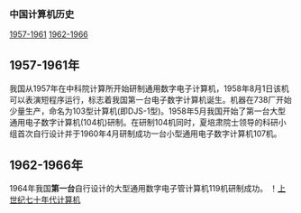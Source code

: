 ### 中国计算机历史

[1957-1961](#1957-1961年)
[1962-1966](#1962-1966年)

## 1957-1961年
  我国从1957年在中科院计算所开始研制通用数字电子计算机，1958年8月1日该机可以表演短程序运行，标志着我国第一台电子数字计算机诞生。机器在738厂开始少量生产，命名为103型计算机(即DJS-1型)。1958年5月我国开始了第一台大型通用电子数字计算机(104机)研制。在研制104机同时，夏培肃院士领导的科研小组首次自行设计并于1960年4月研制成功一台小型通用电子数字计算机107机。
  
## 1962-1966年
  1964年我国**第一台**自行设计的大型通用数字电子管计算机119机研制成功。
！[上世纪七十年代计算机](https://raw.githubusercontent.com/lmm327/hello/main/1.png)









